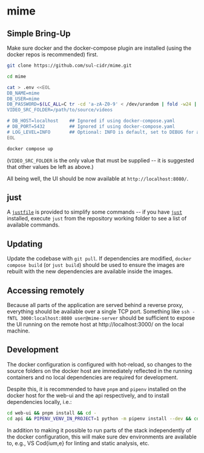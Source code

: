 # mime


## Simple Bring-Up

Make sure docker and the docker-compose plugin are installed (using the docker repos is recommended) first.

```sh
git clone https://github.com/sul-cidr/mime.git

cd mime

cat > .env <<EOL
DB_NAME=mime
DB_USER=mime
DB_PASSWORD=$(LC_ALL=C tr -cd 'a-zA-Z0-9' < /dev/urandom | fold -w24 | head -n 1)
VIDEO_SRC_FOLDER=/path/to/source/videos

# DB_HOST=localhost    ## Ignored if using docker-compose.yaml
# DB_PORT=5432         ## Ignored if using docker-compose.yaml
# LOG_LEVEL=INFO       ## Optional: INFO is default, set to DEBUG for additional logging
EOL

docker compose up
```

(`VIDEO_SRC_FOLDER` is the only value that must be supplied -- it is suggested that other values be left as above.)

All being well, the UI should be now available at `http://localhost:8080/`.


## just

A [`justfile`](./justfile) is provided to simplify some commands -- if you have [`just`](https://github.com/casey/just) installed, execute `just` from the repository working folder to see a list of available commands.


## Updating

Update the codebase with `git pull`.  If dependencies are modified, `docker compose build` (or `just build`) should be used to ensure the images are rebuilt with the new dependencies are available inside the images.


## Accessing remotely

Because all parts of the application are served behind a reverse proxy, everything should be available over a single TCP port.  Something like `ssh -fNTL 3000:localhost:8080 user@mime-server` should be sufficient to expose the UI running on the remote host at http://localhost:3000/ on the local machine.


## Development

The docker configuration is configured with hot-reload, so changes to the source folders on the docker host are immediately reflected in the running containers and no local dependencies are required for development.

Despite this, it is recommended to have `pnpm` and `pipenv` installed on the docker host for the web-ui and the api respectively, and to install dependencies locally, i.e.:

```sh
cd web-ui && pnpm install && cd -
cd api && PIPENV_VENV_IN_PROJECT=1 python -m pipenv install --dev && cd -
```
In addition to making it possible to run parts of the stack independently of the docker configuration, this will make sure dev environments are available to, e.g., VS Cod{ium,e} for linting and static analysis, etc.

